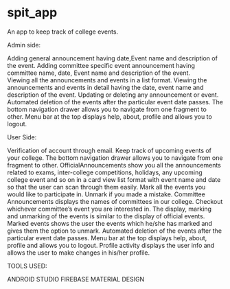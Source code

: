 # spit_app
An app to keep track of college events.

Admin side:

Adding general announcement having date,Event name and description of the event.
Adding committee specific event announcement having committee name, date, Event name and description of the event.  
Viewing all the announcements and events in a list format.
Viewing the announcements and events in detail having the date, event name and description of the event.
Updating or deleting any announcement or event.
Automated deletion of the events after the particular event date passes.
The bottom navigation drawer allows you to navigate from one fragment to other.
Menu bar at the top displays help, about, profile and allows you to logout.

User Side:

Verification of account through email.
Keep track of upcoming events of your college.
The bottom navigation drawer allows you to navigate from one fragment to other.
OfficialAnnouncements show you all the announcements related to exams, inter-college competitions, holidays, any upcoming college event and so on in a card view list format with event name and date so that the user can scan through them easily.
Mark all the events you would like to participate in. Unmark if you made a mistake.
Committee Announcements displays the names of committees in our college. Checkout whichever committee’s event you are interested in. The display, marking and unmarking of the events is similar to the display of official events.
Marked events shows the user the events which he/she has marked and gives them the option to unmark.
Automated deletion of the events after the particular event date passes.
Menu bar at the top displays help, about, profile and allows you to logout.
Profile activity displays the user info and allows the user to make changes in his/her profile.


TOOLS USED:

ANDROID STUDIO 
FIREBASE 
MATERIAL DESIGN


